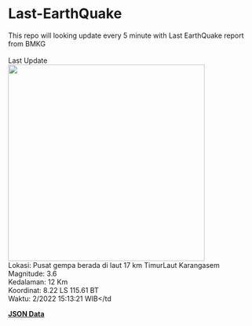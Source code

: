 # Last-EarthQuake
This repo will looking update every 5 minute with Last EarthQuake report from BMKG
<br>
<br>
Last Update
<br>
<img src="https://ews.bmkg.go.id/TEWS/data/20221215151321.mmi.jpg" width="400"/>
<br>
Lokasi: Pusat gempa berada di laut 17 km TimurLaut Karangasem <br>
Magnitude: 3.6 <br>
Kedalaman: 12 Km <br>
Koordinat: 8.22 LS 115.61 BT <br>
Waktu: 2/2022 15:13:21 WIB</td <br>

<a href="./data/data.json">**JSON Data**</a>
